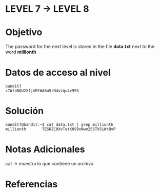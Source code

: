 # LEVEL 7 → LEVEL 8
# Objetivo
The password for the next level is stored in the file **data.txt** next to the word **millionth**
# Datos de acceso al nivel
```
bandit7
z7WtoNQU2XfjmMtWA8u5rN4vzqu4v99S
```
# Solución
```
bandit7@bandit:~$ cat data.txt | grep millionth
millionth       TESKZC0XvTetK0S9xNwm25STk5iWrBvP
```
# Notas Adicionales
cat → muestra lo que contiene un archivo
# Referencias